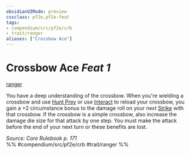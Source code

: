 ```yaml
---
obsidianUIMode: preview
cssclass: pf2e,pf2e-feat
tags:
- compendium/src/pf2e/crb
- trait/ranger
aliases: ["Crossbow Ace"]
---
```

# Crossbow Ace  *Feat 1*  
[ranger](Reference/Rules/Traits/ranger.md "Ranger Class Trait")  


You have a deep understanding of the crossbow. When you're wielding a crossbow and use [Hunt Prey](hunt-prey.md) or use [Interact](interact.md) to reload your crossbow, you gain a +2 circumstance bonus to the damage roll on your next [Strike](strike.md) with that crossbow. If the crossbow is a simple crossbow, also increase the damage die size for that attack by one step. You must make the attack before the end of your next turn or these benefits are lost.

*Source: Core Rulebook p. 171*  
%% #compendium/src/pf2e/crb #trait/ranger %%